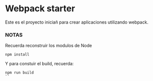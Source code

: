 # Webpack starter

Este es el proyecto iniciañ para crear aplicaciones utilizando webpack.

### NOTAS

Recuerda reconstruir los modulos de Node

``` 
npm install
```

Y para constuir el build, recuerda:

```
npm run build
``


